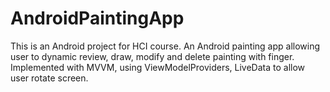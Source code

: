 # AndroidPaintingApp

This is an Android project for HCI course.
An Android painting app allowing user to dynamic review, draw, modify and delete painting with finger.
Implemented with MVVM,  using ViewModelProviders, LiveData to allow user rotate screen.

